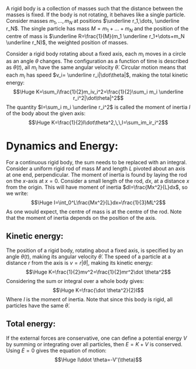 
A rigid body is a collection of masses such that the distance between the masses is fixed. If the body is not rotating, it behaves like a single particle. Consider masses $m_1,\dots,m_N$ at positions $\underline r_1,\dots, \underline r_N$. The single particle has mass $M=m_1+\dots+m_N$ and the position of the centre of mass is $\underline R=\frac{1}{M}(m_1 \underline r_1+\dots+m_N \underline r_N)$, the weighted position of masses.

Consider a rigid body rotating about a fixed axis, each $m_i$ moves in a circle as an angle $\theta$ changes. The configuration as a function of time is described as $\theta(t)$, all $m_i$ have the same angular velocity $\dot\theta$. Circular motion means that each $m_i$ has speed $v_i= \underline r_i|\dot\theta|$, making the total kinetic energy:$$\Huge K=\sum_i\frac{1}{2}m_iv_i^2=\frac{1}{2}\sum_i m_i \underline r_i^2|\dot\theta|^2$$The quantity $I=\sum_i m_i \underline r_i^2$ is called the moment of inertia $I$ of the body about the given axis:$$\Huge K=\frac{1}{2}I\dot\theta^2,\,\,I=\sum_im_ir_i^2$$
# Dynamics and Energy:

For a continuous rigid body, the sum needs to be replaced with an integral. Consider a uniform rigid rod of mass $M$ and length $L$ pivoted about an axis at one end, perpendicular. The moment of inertia is found by laying the rod on the $x$-axis at $x=0$. Consider a small length of the rod, $dx$, at a distance $x$ from the origin. This will have moment of inertia $dI=\frac{Mx^2}{L}dx$, so we write:$$\Huge I=\int_0^L\frac{Mx^2}{L}dx=\frac{1}{3}ML^2$$As one would expect, the centre of mass is at the centre of the rod. Note that the moment of inertia depends on the position of the axis.

## Kinetic energy:
The position of a rigid body, rotating about a fixed axis, is specified by an angle $\theta(t)$, making its angular velocity $\dot \theta$. The speed of a particle at a distance $r$ from the axis is $v=r|\dot \theta|$, making its kinetic energy:$$\Huge K=\frac{1}{2}mv^2=\frac{1}{2}mr^2\dot \theta^2$$Considering the sum or integral over a whole body gives:$$\Huge K=\frac{\dot \theta^2}{2}I$$Where $I$ is the moment of inertia. Note that since this body is rigid, all particles have the same $\dot \theta$.

## Total energy:
If the external forces are conservative, one can define a potential energy $V$ by summing or integrating over all particles, then $E=K+V$ is conserved. Using $\dot E=0$ gives the equation of motion:$$\Huge I\ddot \theta=-V'(\theta)$$
